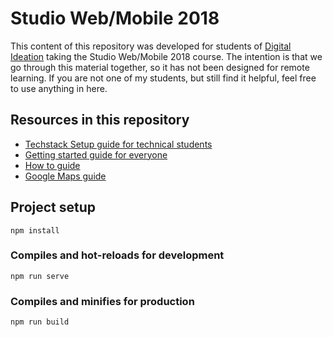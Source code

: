 # Studio Web/Mobile 2018
This content of this repository was developed for students of [Digital Ideation](https://www.hslu.ch/en/lucerne-school-of-information-technology/degree-programs/bachelor/digital-ideation/) taking the Studio Web/Mobile 2018 course. The intention is that we go through this material together, so it has not been designed for remote learning. If you are not one of my students, but still find it helpful, feel free to use anything in here. 

## Resources in this repository
* [Techstack Setup guide for technical students](setup.md)
* [Getting started guide for everyone](getting_started.md)
* [How to guide](howto.md) 
* [Google Maps guide](google_maps.md)

## Project setup
```
npm install
```

### Compiles and hot-reloads for development
```
npm run serve
```

### Compiles and minifies for production
```
npm run build
```
